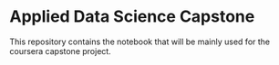 # Applied Data Science Capstone
This repository contains the notebook that will be mainly used for
the coursera capstone project.